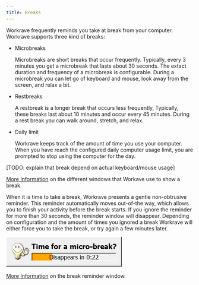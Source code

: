 ```yaml
---
title: Breaks
---
```

Workrave frequently reminds you take at break from your computer. Workrave supports three kind of breaks:

- Microbreaks

    Microbreaks are short breaks that occur frequently. Typically, every 3 minutes you get a microbreak that lasts about 30 seconds.
    The extact duration and frequency of a microbreak is configurable. During a microbreak you can let go of keyboard and mouse, look away from the screen, and relax a bit.

- Restbreaks

    A restbreak is a longer break that occurs less frequently, Typically, these breaks last about 10 minutes and occur every 45 minutes.
    During a rest break you can walk around, stretch, and relax.

- Daily limit

    Workrave keeps track of the amount of time you use your computer.
    When you have reach the configured daily computer usage limit, you are prompted to stop using the computer for the day.

[TODO: explain that break depend on actual keyboard/mouse usage]

[More Information](/docs/breaks/breaks) on the different windows that Workave use to show a break.

When it is time to take a break, Workrave presents a gentle non-obtrusive reminder.
This reminder automatically moves out-of-the way, which allows you to finish your activity before the break starts.
If you ignore the reminder for more than 30 seconds, the reminder window will disappear.
Depending on configuration and the amount of times you ignored a break Workrave will either force you to take the break, or try again a few minutes later.

![Microbreak prelude window](/images/screenshots/prelude-microbreak.png)

[More Information](/docs/breaks/preludes) on the break reminder window.
